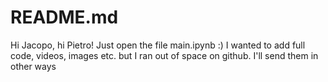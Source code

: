 # README.md

Hi Jacopo, hi Pietro! Just open the file main.ipynb :)
I wanted to add full code, videos, images etc. but I ran out of space on github. I'll send them in other ways
